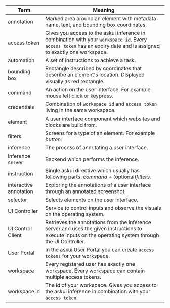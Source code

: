 | Term                   | Meaning     |
| ---------------------- | ----------- |
| annotation             | Marked area around an element with metadata name, text, and bounding box coordinates. |
| access token           | Gives you access to the askui inference in combination with your `workspace id`. Every `access token` has an expiry date and is assigned to exactly one workspace.  |
| automation             | A set of instructions to achieve a task. |
| bounding box           | Rectangle described by coordinates that describe an element's location. Displayed visually as red rectangle. |
| command                | An action on the user interface. For example mouse left click or keypress. |
| credentials            | Combination of `workspace id` and `access token` living in the same workspace. |
| element                | A user interface component which websites and blocks are build from. |
| filters                | Screens for a type of an element. For example _button_. |
| inference              | The process of annotating a user interface. |
| inference server       | Backend which performs the inference. |
| instruction            | Single askui directive which usually has following parts: _command_ + (optional)_filters_.|
| interactive annotation | Exploring the annotations of a user interface through an annotated screenshot. |
| selector               | Selects elements on the user interface. |
| UI Controller          | Service to control inputs and observe the visuals on the operating system. |
| UI Control Client      | Retrieves the annotations from the inference server and uses the given instructions to execute inputs on the operating system through the UI Controller. |
| User Portal            | In the [askui User Portal](https://app.askui.com/) you can create `access tokens` for your workspace. |
| workspace              | Every registered user has exactly one workspace. Every workspace can contain multiple access tokens. |
| workspace id           | The id of your workspace. Gives you access to the askui inference in combination with your `access token`. |
